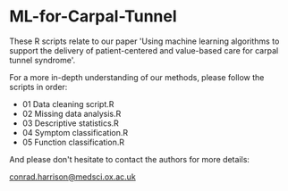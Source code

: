 # ML-for-Carpal-Tunnel


These R scripts relate to our paper 'Using machine learning algorithms to support the delivery of patient-centered and value-based care for carpal tunnel syndrome'.

For a more in-depth understanding of our methods, please follow the scripts in order:
<ul>
<li>01 Data cleaning script.R</li>
<li>02 Missing data analysis.R</li>
<li>03 Descriptive statistics.R</li>
<li>04 Symptom classification.R</li> 
<li>05 Function classification.R</li>
</ul>
And please don't hesitate to contact the authors for more details:

conrad.harrison@medsci.ox.ac.uk

